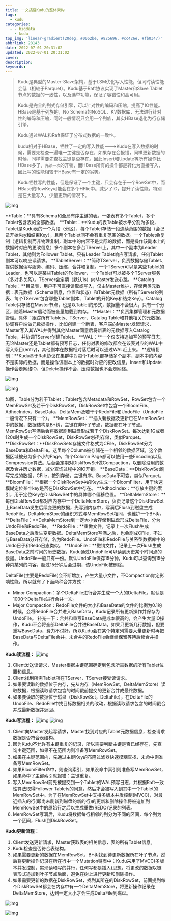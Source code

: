 ```yaml
---
title: 一文搞懂Kudu的整体架构
tags:
  - kudu
categories:
  - - bigdata
    - kudu
top_img: 'linear-gradient(20deg, #0062be, #925696, #cc426e, #fb0347)'
abbrlink: 28143
date: 2022-07-01 20:31:02
updated: 2022-07-01 20:31:02
cover:
description:
keywords:
---
```



> Kudu是典型的Master-Slave架构，基于LSM优化写入性能，但同时读性能会低（相较于Parquet）。Kudu基于Raft协议实现了Master和Slave Tablet节点的数据的一致性，以及选举功能，保证了容错性和高可用。
>
> Kudu是完全的列式存储引擎，可以针对性的编码和压缩，提高了IO性能。HBase是基于列族的，No Schema的NoSQL、KV数据库，无法进行针对性的编码和压缩，同时一般情况只会用一个列族，其实HBase退化为行存储引擎。
>
> Kudu通过WAL和Raft保证了分布式数据的一致性。
>
> kudu相对于HBase，牺牲了一定的写入性能--->Kudu在写入数据的时候，需要先检查一遍唯一主键是否存在，如果存在会报错，同样更新数据的时候，同样需要先查找主键是否存在。因此Insert和Update等所有操作比HBase多了，`先读一次`的开销，而HBase所有的操作都是转化为直接写入，因此写的性能相较于HBase有一定的劣势。
>
> Kudu牺牲写的性能，但是保证了一个主键，只会存在于一个RowSet中，而HBase的RowKey可能会在多个HFlie中。减少了IO，提升了读性能，特别是在大量写入，少量更新的情况下。



![img](https://cdn.nlark.com/yuque/0/2022/png/2500465/1655346605849-a27b0f24-9a73-486d-9797-0009ce3bc3dc.png?x-oss-process=image%2Fresize%2Cw_1080%2Climit_0)

**Table：**具有Schema和全局有序主键的表。一张表有多个Tablet，多个Tablet包含表的全部数据。
**Tablet：**Kudu的表Table被水平分割为多段，Tablet是Kudu表的一个片段（分区），每个Tablet存储一段连续范围的数据（会记录开始Key和结束Key），且两个Tablet间不会有重复范围的数据。一个Tablet会复制（逻辑复制而非物理复制，副本中的内容不是实际的数据，而是操作该副本上的数据时对应的更改信息）多个副本在多台TServer上，其中一个副本为Leader Tablet，其他则为Follower Tablet。只有Leader Tablet响应写请求，任何Tablet副本可以响应读请求。
**TabletServer：**简称TServer，负责数据存储Tablet、提供数据读写服务、编码、压缩、合并和复制。一个TServer可以是某些Tablet的Leader，也可以是某些Tablet的Follower，一个Tablet可以被多个TServer服务（多对多关系）。TServer会定期（默认1s）向Master发送心跳。
**Catalog Table：**目录表，用户不可直接读取或写入，仅由Master维护，存储两类元数据：表元数据（Schema信息，位置和状态）和Tablet元数据（所有TServer的列表、每个TServer包含哪些Tablet副本、Tablet的开始Key和结束Key）。Catalog Table只存储在Master节点，也是以Tablet的形式，数据量不会很大，只有一个分区，随着Master启动而被全量加载到内存。
**Master：**负责集群管理和元数据管理。具体：跟踪所有Tablets、TServer、Catalog Table和其他相关的元数据。协调客户端做元数据操作，比如创建一个新表，客户端向Master发起请求，Master写入其WAL并得到其他Master同意后将新表的元数据写入Catalog Table，并协调TServer创建Tablet。
**WAL：**一个仅支持追加写的预写日志，无论Master还是Tablet都有预写日志，任何对表的修改都会在该表对应的WAL中写入条目(entry)，其他副本在数据相对落后时可以通过WAL赶上来。
**逻辑复制：**Kudu基于Raft协议在集群中对每个Tablet都存储多个副本，副本中的内容不是实际的数据，而是操作该副本上的数据时对应的更改信息。Insert和Update操作会走网络IO，但Delete操作不会，压缩数据也不会走网络。

![img](https://cdn.nlark.com/yuque/0/2022/png/2500465/1656670281157-814d5745-2416-468f-8c68-44c63244069f.png)



![img](https://cdn.nlark.com/yuque/0/2022/png/2500465/1655346605725-aa6706b6-8453-45b7-b084-18a05394f969.png?x-oss-process=image%2Fresize%2Cw_829%2Climit_0)



如图，Table分为若干Tablet；Tablet包含Metadata和RowSet，RowSet包含一个MemRowSet及若干个DiskRowSet，DiskRowSet中包含一个BloomFile、AdhocIndex、BaseData、DeltaMem及若干个RedoFile和UndoFile（UndoFile一般情况下只有一个）。
**MemRowSet：**插入新数据及更新已在MemRowSet中的数据，数据结构是B+树，主键在非叶子节点，数据都在叶子节点。MemRowSet写满后会将数据刷到磁盘形成若干个DiskRowSet。每次达到1G或者120s时生成一个DiskRowSet，DiskRowSet按列存储，类似Parquet。
**DiskRowSet：**DiskRowSets存储文件格式为CFile。DiskRowSet分为BaseData和DeltaFile。这里每个Column被存储在一个相邻的数据区域，这个数据区域被分为多个小的Page，每个Column Page都可以使用一些Encoding以及Compression算法。后台会定期对DiskRowSet做Compaction，以删除没用的数据及合并历史数据，减少查询过程中的IO开销。
**BaseData：**DiskRowSet刷写完成的数据，CFile，按列存储，主键有序。BaseData不可变，类似Parquet。
**BloomFile：**根据一个DiskRowSet中的Key生成一个BloomFilter，用于快速模糊定位某个key是否在DiskRowSet中存在。
**AdhocIndex：**存放主键的索引，用于定位Key在DiskRowSet中的具体哪个偏移位置。
**DeltaMemStore：**每份DiskRowSet都对应内存中一个DeltaMemStore，负责记录这个DiskRowSet上BaseData发生后续变更的数据，先写到内存中，写满后Flush到磁盘生成RedoFile。DeltaMemStore的组织方式与MemRowSet相同，也维护一个B+树。
**DeltaFile：**DeltaMemStore到一定大小会存储到磁盘形成DeltaFile，分为UndoFile和RedoFile。
**RedoFile：**重做文件，记录上一次Flush生成BaseData之后发生变更数据。DeltaMemStore写满之后，也会刷成CFile，不过与BaseData分开存储，名为RedoFile。UndoFile和RedoFile与关系型数据库中的Undo日子和Redo日志类似。
**UndoFile：**撤销文件，记录上一次Flush生成BaseData之前时间的历史数据，Kudu通过UndoFile可以读到历史某个时间点的数据。UndoFile一般只有一份。默认UndoFile保存15分钟，Kudu可以查询到15分钟内某列的内容，超过15分钟后会过期，该UndoFile被删除。

DeltaFile(主要是RedoFile)会不断增加，产生大量小文件，不Compaction肯定影响性能，所以就有了下面两种合并方式：

- Minor Compaction：多个DeltaFile进行合并生成一个大的DeltaFile。默认是1000个DeltaFile进行合并一次。
- Major Compaction：RedoFile文件的大小和BaseData的文件的比例为0.1的时候，会将RedoFile合并进入BaseData，Kudu记录所有更新操作并保存为UndoFile。
  补充一下：合并和重写BaseData是成本很高的，会产生大量IO操作，Kudu不会将全部DeltaFile合并进BaseData。如果只更新几行数据，但要重写BaseData，费力不讨好，所以Kudu会在某个特定列需要大量更新时再把BaseData与DeltaFile合并。未合并的RedoFile会继续保留等待后续合并操作。

**Kudu读流程：**
![img](https://cdn.nlark.com/yuque/0/2022/png/2500465/1656670543950-cf2edd8b-55d4-4eb2-b224-78d3c1d9aa31.png)

1. Client发送读请求，Master根据主键范围确定到包含所需数据的所有Tablet位置和信息。
2. Client找到所需Tablet所在TServer，TServer接受读请求。
3. 如果要读取的数据位于内存，先从内存（MemRowSet，DeltaMemStore）读取数据，根据读取请求包含的时间戳前提交的更新合并成最终数据。
4. 如果要读取的数据位于磁盘（DiskRowSet，DeltaFile），在DeltaFile的UndoFile、RedoFile中找目标数据相关的改动，根据读取请求包含的时间戳合并成最新数据并返回。

**Kudu写流程：**
![img](https://cdn.nlark.com/yuque/0/2022/png/2500465/1656670544082-37d8b7e9-de97-46c0-9ded-20ad7ae15c16.png)
![img](https://cdn.nlark.com/yuque/0/2022/png/2500465/1656670544010-1315c073-bd11-488c-a780-ffbf553002bb.png)

1. Client向Master发起写请求，Master找到对应的Tablet元数据信息，检查请求数据是否符合表结构。
2. 因为Kudu不允许有主键重复的记录，所以需要判断主键是否已经存在，先查询主键范围，如果不在范围内则准备写MemRowSet。
3. 如果在主键范围内，先通过主键Key的布隆过滤器快速模糊查找，未命中则准备写MemRowSet。
4. 如果BloomFilter命中，则查询索引，如果没命中索引则准备写MemRowSet，如果命中了主键索引就报错：主键重复。
5. 写入MemRowSet前先被提交到一个Tablet的WAL预写日志，并根据Raft一致性算法取得Follower Tablets的同意，然后才会被写入到其中一个Tablet的MemRowSet中。为了在MemRowSet中支持多版本并发控制(MVCC)，对最近插入的行(即尚未刷新到磁盘的新的行)的更新和删除操作将被追加到MemRowSet中的原始行之后以生成重做(REDO)记录的列表。
6. MemRowSet写满后，Kudu将数据每行相邻的列分为不同的区间，每个列为一个区间，Flush到DiskRowSet。

**Kudu更新流程：**

1. Client发送更新请求，Master获取表的相关信息，表的所有Tablet信息。
2. Kudu检查是否符合表结构。
3. 如果需要更新的数据在MemRowSet，B+树找到待更新数据所在叶子节点，然后将更新操作记录在所在行中一个Mutation链表中；Kudu采用了MVCC(多版本并发控制，实现读和写的并行，任何写都是插入)思想，将更改的数据以链表形式追加到叶子节点后面，避免在树上进行更新和删除操作。
4. 如果需要更新的数据在DiskRowSet，找到其所在的DiskRowSet，前面提到每个DiskRowSet都会在内存中有一个DeltaMemStore，将更新操作记录在DeltaMemStore，达到一定大小才会生成DeltaFile到磁盘。

![img](https://cdn.nlark.com/yuque/0/2022/png/2500465/1655346605651-12519d77-90d0-4e92-8def-a832ad06c4b5.png)

![img](https://cdn.nlark.com/yuque/0/2022/png/2500465/1655346609884-6c6502ed-d74e-4796-b91c-875a4792c2e9.png?x-oss-process=image%2Fresize%2Cw_913%2Climit_0)



